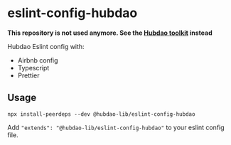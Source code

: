 # eslint-config-hubdao

**This repository is not used anymore. See the [Hubdao toolkit](https://github.com/hub-dao/hubdao-toolkit) instead**

Hubdao Eslint config with:

- Airbnb config
- Typescript
- Prettier

## Usage

```
npx install-peerdeps --dev @hubdao-lib/eslint-config-hubdao
```

Add `"extends": "@hubdao-lib/eslint-config-hubdao"` to your eslint config file.